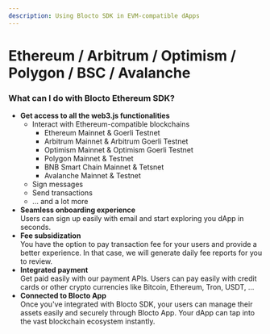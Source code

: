 ```yaml
---
description: Using Blocto SDK in EVM-compatible dApps
---
```


# Ethereum / Arbitrum / Optimism / Polygon / BSC / Avalanche

### What can I do with Blocto Ethereum SDK?

* **Get access to all the web3.js functionalities**
  * Interact with Ethereum-compatible blockchains
    * Ethereum Mainnet & Goerli Testnet
    * Arbitrum Mainnet & Arbitrum Goerli Testnet
    * Optimism Mainnet & Optimism Goerli Testnet
    * Polygon Mainnet & Testnet
    * BNB Smart Chain Mainnet & Tetsnet
    * Avalanche Mainnet & Testnet
  * Sign messages
  * Send transactions
  * ... and a lot more
* **Seamless onboarding experience**\
  Users can sign up easily with email and start exploring you dApp in seconds.
* **Fee subsidization**\
  You have the option to pay transaction fee for your users and provide a better experience. In that case, we will generate daily fee reports for you to review.
* **Integrated payment**\
  Get paid easily with our payment APIs. Users can pay easily with credit cards or other crypto currencies like Bitcoin, Ethereum, Tron, USDT, ...
* **Connected to Blocto App**\
  Once you've integrated with Blocto SDK, your users can manage their assets easily and securely through Blocto App. Your dApp can tap into the vast blockchain ecosystem instantly.
